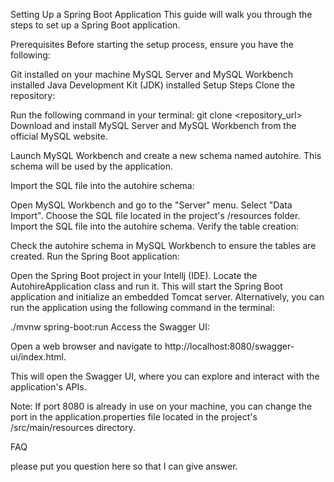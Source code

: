 Setting Up a Spring Boot Application This guide will walk you through the steps to set up a Spring Boot application.

Prerequisites Before starting the setup process, ensure you have the following:

Git installed on your machine MySQL Server and MySQL Workbench installed Java Development Kit (JDK) installed Setup Steps Clone the repository:

Run the following command in your terminal: git clone <repository_url> Download and install MySQL Server and MySQL Workbench from the official MySQL website.

Launch MySQL Workbench and create a new schema named autohire. This schema will be used by the application.

Import the SQL file into the autohire schema:

Open MySQL Workbench and go to the "Server" menu. Select "Data Import". Choose the SQL file located in the project's /resources folder. Import the SQL file into the autohire schema. Verify the table creation:

Check the autohire schema in MySQL Workbench to ensure the tables are created. Run the Spring Boot application:

Open the Spring Boot project in your Intellj (IDE). Locate the AutohireApplication class and run it. This will start the Spring Boot application and initialize an embedded Tomcat server. Alternatively, you can run the application using the following command in the terminal:

./mvnw spring-boot:run Access the Swagger UI:

Open a web browser and navigate to http://localhost:8080/swagger-ui/index.html.

This will open the Swagger UI, where you can explore and interact with the application's APIs.

Note: If port 8080 is already in use on your machine, you can change the port in the application.properties file located in the project's /src/main/resources directory.

FAQ

please put you question here so that I can give answer.
